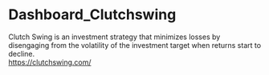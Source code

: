 # Dashboard_Clutchswing
Clutch Swing is an investment strategy that minimizes losses by disengaging from the volatility of the investment target when returns start to decline.</br>
https://clutchswing.com/

